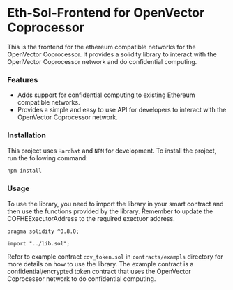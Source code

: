 # Eth-Sol-Frontend for OpenVector Coprocessor

This is the frontend for the ethereum compatible networks for the OpenVector Coprocessor. It provides a solidity library to interact with the OpenVector Coprocessor network and do confidential computing.

### Features

- Adds support for confidential computing to existing Ethereum compatible networks.
- Provides a simple and easy to use API for developers to interact with the OpenVector Coprocessor network.

### Installation

This project uses `Hardhat` and `NPM` for development. To install the project, run the following command:

```bash
npm install
```

### Usage

To use the library, you need to import the library in your smart contract and then use the functions provided by the library. Remember to update the COFHEExecutorAddress to the required exectuor address.

```solidity
pragma solidity ^0.8.0;

import "../lib.sol";
```

Refer to example contract `cov_token.sol` in `contracts/exampls` directory for more details on how to use the library. The example contract is a confidential/encrypted token contract that uses the OpenVector Coprocessor network to do confidential computing.